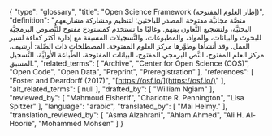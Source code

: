 {
    "type": "glossary",
    "title": "Open Science Framework (إطار العلوم المفتوحة)",
    "definition": "منصَّة مجانيَّة مفتوحة المصدر للباحثين؛ لتنظيم ومشاركة مشاريعهم البحثيَّة، ولتشجيع التَّعاون بينهم. وغالبًا ما تستخدم كمستودع مفتوح للنُّصوص البرمجيَّة للبحوث والبيانات، والمواد، والمطبوعات، والتَّسجيلات المسبقة مع إدارة أكثر كفاءة لسير العمل. وقد أنشأها وطوَّرها مركز العلوم المفتوحة.  المصطلحات ذات الصِّلة: أرشيف، مركز العلم المفتوح، النَّص البرمجي المفتوح، البيانات المفتوحة، الطّباعة الأوليَّة، التَّسجيل المسبق.",
    "related_terms": [
        "Archive",
        "Center for Open Science (COS)",
        "Open Code",
        "Open Data",
        "Preprint",
        "Preregistration"
    ],
    "references": [
        "Foster and Deardorff (2017)",
        "[https://osf.io/](https://osf.io/)"
    ],
    "alt_related_terms": [
        null
    ],
    "drafted_by": [
        "William Ngiam"
    ],
    "reviewed_by": [
        "Mahmoud Elsherif",
        "Charlotte R. Pennington",
        "Lisa Spitzer"
    ],
    "language": "arabic",
    "translated_by": [
        "Mai Helmy."
    ],
    "translation_reviewed_by": [
        "Asma Alzahrani",
        "Ahlam Ahmed",
        "Ali H. Al-Hoorie",
        "Mohammed Mohsen"
    ]
}